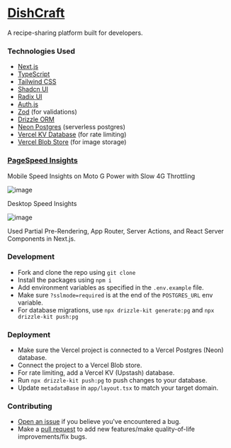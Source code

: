 # [DishCraft](https://dishcraft.vercel.app)
A recipe-sharing platform built for developers.

### Technologies Used
* [Next.js](https://nextjs.org/)
* [TypeScript](https://www.typescriptlang.org/)
* [Tailwind CSS](https://tailwindcss.com/)
* [Shadcn UI](https://ui.shadcn.com/)
* [Radix UI](https://www.radix-ui.com/)
* [Auth.js](https://authjs.dev/guides/upgrade-to-v5)
* [Zod](https://zod.dev/) (for validations)
* [Drizzle ORM](https://orm.drizzle.team/)
* [Neon Postgres](https://neon.tech/) (serverless postgres)
* [Vercel KV Database](https://vercel.com/docs/storage/vercel-kv) (for rate limiting)
* [Vercel Blob Store](https://vercel.com/docs/storage/vercel-blob) (for image storage)

### [PageSpeed Insights](https://pagespeed.web.dev/analysis/https-dishcraft-vercel-app/5p9tqr4sca?form_factor=mobile)

Mobile Speed Insights on Moto G Power with Slow 4G Throttling

![image](https://github.com/T1LT/DishCraft/assets/65653163/538900b2-6f73-43b8-a1d7-8bd78d22e463)

Desktop Speed Insights

![image](https://github.com/T1LT/DishCraft/assets/65653163/75bd80a1-5e46-4119-93cd-d22c06d33366)

Used Partial Pre-Rendering, App Router, Server Actions, and React Server Components in Next.js.

### Development
* Fork and clone the repo using `git clone`
* Install the packages using `npm i`
* Add environment variables as specified in the `.env.example` file.
* Make sure `?sslmode=required` is at the end of the `POSTGRES_URL` env variable.
* For database migrations, use `npx drizzle-kit generate:pg` and `npx drizzle-kit push:pg`

### Deployment
* Make sure the Vercel project is connected to a Vercel Postgres (Neon) database.
* Connect the project to a Vercel Blob store.
* For rate limiting, add a Vercel KV (Upstash) database.
* Run `npx drizzle-kit push:pg` to push changes to your database.
* Update `metadataBase` in `app/layout.tsx` to match your target domain.

### Contributing
* [Open an issue](https://github.com/T1LT/DishCraft/issues) if you believe you've encountered a bug.
* Make a [pull request](https://github.com/T1LT/DishCraft/pull) to add new features/make quality-of-life improvements/fix bugs.
